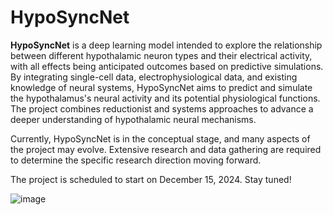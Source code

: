 # HypoSyncNet
**HypoSyncNet** is a deep learning model intended to explore the relationship between different hypothalamic neuron types and their electrical activity, with all effects being anticipated outcomes based on predictive simulations. By integrating single-cell data, electrophysiological data, and existing knowledge of neural systems, HypoSyncNet aims to predict and simulate the hypothalamus's neural activity and its potential physiological functions. The project combines reductionist and systems approaches to advance a deeper understanding of hypothalamic neural mechanisms.

Currently, HypoSyncNet is in the conceptual stage, and many aspects of the project may evolve. Extensive research and data gathering are required to determine the specific research direction moving forward.

The project is scheduled to start on December 15, 2024. Stay tuned!

![image](https://github.com/user-attachments/assets/cd490325-bc4e-4379-a094-72ab6355ab5e)
